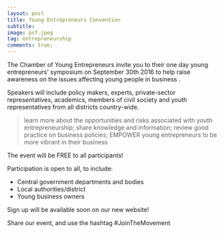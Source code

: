 ```yaml
---
layout: post
title: Young Entrepreneurs Convention
subtitle:
image: psf.jpeg
tag: entrepreneurship
comments: true;
---
```




The Chamber of Young Entrepreneurs invite you to their one day young entrepreneurs’ symposium on September 30th 2016 to help raise awareness on the issues affecting young people in business .

Speakers will include policy makers, experts, private-sector representatives, academics, members of civil society and youth representatives from all districts country-wide.

> learn more about the opportunities and risks associated with youth entrepreneurship;
> share knowledge and information;
> review good practice on business policies;
> EMPOWER young entrepreneurs to be more vibrant in their business

The event will be FREE to all participants!

Participation is open to all, to include:
* Central government departments and bodies
* Local authorities/district
* Young business owners

Sign up will be available soon on our new website!

Share our event, and use the hashtag #JoinTheMovement
